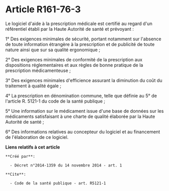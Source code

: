 # Article R161-76-3

Le logiciel d'aide à la prescription médicale est certifié au regard d'un référentiel établi par la Haute Autorité de santé
et prévoyant : 

1° Des exigences minimales de sécurité, portant notamment sur l'absence de toute information étrangère à la prescription et
de publicité de toute nature ainsi que sur sa qualité ergonomique ; 

2° Des exigences minimales de conformité de la prescription aux dispositions réglementaires et aux règles de bonne pratique
de la prescription médicamenteuse ; 

3° Des exigences minimales d'efficience assurant la diminution du coût du traitement à qualité égale ; 

4° La prescription en dénomination commune, telle que définie au 5° de l'article R. 5121-1 du code de la santé publique ; 

5° Une information sur le médicament issue d'une base de données sur les médicaments satisfaisant à une charte de qualité
élaborée par la Haute Autorité de santé ; 

6° Des informations relatives au concepteur du logiciel et au financement de l'élaboration de ce logiciel.

**Liens relatifs à cet article**

	**Créé par**:

	  - Décret n°2014-1359 du 14 novembre 2014 - art. 1

	**Cite**:

	  - Code de la santé publique - art. R5121-1
